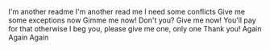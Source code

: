 I'm another readme
I'm another read me 
I need some conflicts
Give me some exceptions now
Gimme me now!
Don't you?
Give me now! You'll pay for that otherwise
I beg you, please give me one, only one
Thank you!
Again
Again
Again